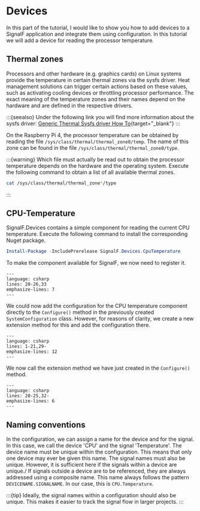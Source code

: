 # Devices

In this part of the tutorial, I would like to show you how to add devices to a SignalF application and integrate them using configuration. In this tutorial we will add a device for reading the processor temperature.

## Thermal zones

Processors and other hardware (e.g. graphics cards) on Linux systems provide the temperature in certain thermal zones via the sysfs driver. Heat management solutions can trigger certain actions based on these values, such as activating cooling devices or throttling processor performance. The exact meaning of the temperature zones and their names depend on the hardware and are defined in the respective drivers.

:::{seealso}
Under the following link you will find more information about the sysfs driver:
[Generic Thermal Sysfs driver How To](https://www.kernel.org/doc/Documentation/thermal/sysfs-api.txt){target="_blank"}
:::

On the Raspberry Pi 4, the processor temperature can be obtained by reading the file `/sys/class/thermal/thermal_zone0/temp`. The name of this zone can be found in the file `/sys/class/thermal/thermal_zone0/type`. 

:::{warning}
Which file must actually be read out to obtain the processor temperature depends on the hardware and the operating system. Execute the following command to obtain a list of all available thermal zones.
```bash
cat /sys/class/thermal/thermal_zone*/type
```
:::

## CPU-Temperature
SignalF.Devices contains a simple component for reading the current CPU temperature. Execute the following command to install the corresponding Nuget package.
```powershell
Install-Package -IncludePrerelease SignalF.Devices.CpuTemperature
```

To make the component available for SignalF, we now need to register it.

```{literalinclude} assets/code/Program.cs
---
language: csharp
lines: 20-26,33
emphasize-lines: 7
---
```

We could now add the configuration for the CPU temperature component directly to the `Configure()` method in the previously created `SystemConfiguration` class. However, for reasons of clarity, we create a new extension method for this and add the configuration there. 

```{literalinclude} assets/code/DeviceExtensions.cs
---
language: csharp
lines: 1-21,29-
emphasize-lines: 12
---
```

We now call the extension method we have just created in the `Configure()` method.

```{literalinclude} assets/code/SystemConfiguration.cs
---
language: csharp
lines: 20-25,32-
emphasize-lines: 6
---
```

## Naming conventions

In the configuration, we can assign a name for the device and for the signal. In this case, we call the device 'CPU' and the signal 'Temperature'. The device name must be unique within the configuration. This means that only one device may ever be given this name. The signal names must also be unique. However, it is sufficient here if the signals within a device are unique./
If signals outside a device are to be referenced, they are always addressed using a composite name. This name always follows the pattern `DEVICENAME.SIGNALNAME`. In our case, this is `CPU.Temperature`.

:::{tip}
Ideally, the signal names within a configuration should also be unique. This makes it easier to track the signal flow in larger projects.
:::

